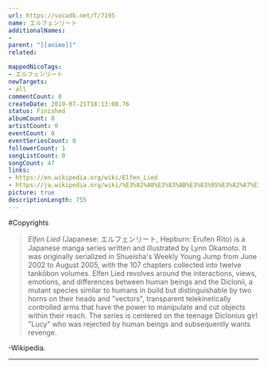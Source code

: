 ```yaml
---
url: https://vocadb.net/T/7195
name: エルフェンリート
additionalNames: 
- 
parent: "[[anime]]"
related:

mappedNicoTags:
- エルフェンリート
newTargets:
- all
commentCount: 0
createDate: 2019-07-21T18:13:08.76
status: Finished
albumCount: 0
artistCount: 0
eventCount: 0
eventSeriesCount: 0
followerCount: 1
songListCount: 0
songCount: 47
links: 
- https://en.wikipedia.org/wiki/Elfen_Lied
- https://ja.wikipedia.org/wiki/%E3%82%A8%E3%83%AB%E3%83%95%E3%82%A7%E3%83%B3%E3%83%AA%E3%83%BC%E3%83%88
picture: true
descriptionLength: 755
---
```


#Copyrights

>*Elfen Lied* (Japanese: エルフェンリート, Hepburn: Erufen Rīto) is a Japanese manga series written and illustrated by Lynn Okamoto. It was originally serialized in Shueisha's Weekly Young Jump from June 2002 to August 2005, with the 107 chapters collected into twelve tankōbon volumes. Elfen Lied revolves around the interactions, views, emotions, and differences between human beings and the Diclonii, a mutant species similar to humans in build but distinguishable by two horns on their heads and "vectors", transparent telekinetically controlled arms that have the power to manipulate and cut objects within their reach. The series is centered on the teenage Diclonius girl "Lucy" who was rejected by human beings and subsequently wants revenge. 

-Wikipedia.

---

